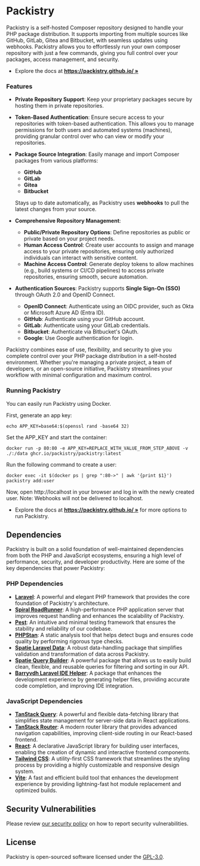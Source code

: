 # Packistry

Packistry is a self-hosted Composer repository designed to handle your PHP package distribution. It supports importing from multiple sources like GitHub, GitLab, Gitea and Bitbucket, with seamless updates using webhooks. Packistry allows you to effortlessly run your own composer repository with just a few commands, giving you full control over your packages, access management, and security.

- Explore the docs at **[https://packistry.github.io/ »](https://packistry.github.io/)**

### Features

- **Private Repository Support**: Keep your proprietary packages secure by hosting them in private repositories.

- **Token-Based Authentication**: Ensure secure access to your repositories with token-based authentication. This allows you to manage permissions for both users and automated systems (machines), providing granular control over who can view or modify your repositories.

- **Package Source Integration**: Easily manage and import Composer packages from various platforms:
    - **GitHub**
    - **GitLab**
    - **Gitea**
    - **Bitbucket**

  Stays up to date automatically, as Packistry uses **webhooks** to pull the latest changes from your source.

- **Comprehensive Repository Management**:
    - **Public/Private Repository Options**: Define repositories as public or private based on your project needs.
    - **Human Access Control**: Create user accounts to assign and manage access to your private repositories, ensuring only authorized individuals can interact with sensitive content.
    - **Machine Access Control**: Generate deploy tokens to allow machines (e.g., build systems or CI/CD pipelines) to access private repositories, ensuring smooth, secure automation.

- **Authentication Sources**: Packistry supports **Single Sign-On (SSO)** through OAuth 2.0 and OpenID Connect.
    - **OpenID Connect**: Authenticate using an OIDC provider, such as Okta or Microsoft Azure AD (Entra ID).
    - **GitHub**: Authenticate using your GitHub account.
    - **GitLab**: Authenticate using your GitLab credentials.
    - **Bitbucket**: Authenticate via Bitbucket's OAuth.
    - **Google**: Use Google authentication for login.

Packistry combines ease of use, flexibility, and security to give you complete control over your PHP package distribution in a self-hosted environment. Whether you're managing a private project, a team of developers, or an open-source initiative, Packistry streamlines your workflow with minimal configuration and maximum control.

### Running Packistry

You can easily run Packistry using Docker.

First, generate an app key:
```
echo APP_KEY=base64:$(openssl rand -base64 32)
```

Set the APP_KEY and start the container:

```
docker run -p 80:80 -e APP_KEY=REPLACE_WITH_VALUE_FROM_STEP_ABOVE -v ./:/data ghcr.io/packistry/packistry:latest
```

Run the following command to create a user:

```
docker exec -it $(docker ps | grep ":80->" | awk '{print $1}') packistry add:user
```

Now, open http://localhost in your browser and log in with the newly created user. Note: Webhooks will not be delivered to localhost.

- Explore the docs at **[https://packistry.github.io/ »](https://packistry.github.io/)** for more options to run Packistry.

## Dependencies

Packistry is built on a solid foundation of well-maintained dependencies from both the PHP and JavaScript ecosystems, ensuring a high level of performance, security, and developer productivity. Here are some of the key dependencies that power Packistry:

### PHP Dependencies

- **[Laravel](https://laravel.com/)**: A powerful and elegant PHP framework that provides the core foundation of Packistry's architecture.
- **[Spiral RoadRunner](https://roadrunner.dev/)**: A high-performance PHP application server that improves request handling and enhances the scalability of Packistry.
- **[Pest](https://pestphp.com/)**: An intuitive and minimal testing framework that ensures the stability and reliability of our codebase.
- **[PHPStan](https://phpstan.org/)**: A static analysis tool that helps detect bugs and ensures code quality by performing rigorous type checks.
- **[Spatie Laravel Data](https://spatie.be/docs/laravel-data)**: A robust data-handling package that simplifies validation and transformation of data across Packistry.
- **[Spatie Query Builder](https://spatie.be/docs/laravel-query-builder)**: A powerful package that allows us to easily build clean, flexible, and reusable queries for filtering and sorting in our API.
- **[Barryvdh Laravel IDE Helper](https://github.com/barryvdh/laravel-ide-helper)**: A package that enhances the development experience by generating helper files, providing accurate code completion, and improving IDE integration.

### JavaScript Dependencies

- **[TanStack Query](https://tanstack.com/query/latest)**: A powerful and flexible data-fetching library that simplifies state management for server-side data in React applications.
- **[TanStack Router](https://tanstack.com/router)**: A modern router library that provides advanced navigation capabilities, improving client-side routing in our React-based frontend.
- **[React](https://reactjs.org/)**: A declarative JavaScript library for building user interfaces, enabling the creation of dynamic and interactive frontend components.
- **[Tailwind CSS](https://tailwindcss.com/)**: A utility-first CSS framework that streamlines the styling process by providing a highly customizable and responsive design system.
- **[Vite](https://vitejs.dev/)**: A fast and efficient build tool that enhances the development experience by providing lightning-fast hot module replacement and optimized builds.

## Security Vulnerabilities

Please review [our security policy](./SECURITY.md) on how to report security vulnerabilities.

## License

Packistry is open-sourced software licensed under the [GPL-3.0](./LICENSE).

